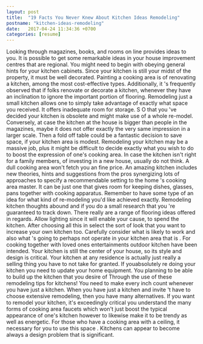 ```yaml
---
layout: post
title:  "19 Facts You Never Knew About Kitchen Ideas Remodeling"
postname: "kitchen-ideas-remodeling"
date:   2017-04-24 11:34:36 +0700
categories: [resume]
---
```

Looking through magazines, books, and rooms on line provides ideas to you. It is possible to get some remarkable ideas in your house improvement centres that are regional. You might need to begin with obeying general hints for your kitchen cabinets. Since your kitchen is still your midst of the property, it must be well decorated. Painting a cooking area is of renovating a kitchen, among the most cost-effective types. Additionally, it 's frequently observed that if folks renovate or decorate a kitchen, whenever they have an inclination to ignore the important portion of flooring. Remodeling just a small kitchen allows one to simply take advantage of exactly what space you received. It offers inadequate room for storage. S O that you 've decided your kitchen is obsolete and might make use of a whole re-model. Conversely, at case the kitchen at the house is bigger than people in the magazines, maybe it does not offer exactly the very same impression in a larger scale. Then a fold off table could be a fantastic decision to save space, if your kitchen area is modest. Remodeling your kitchen may be a massive job, plus it might be difficult to decide exactly what you wish to do to boost the expression of one's cooking area. In case the kitchen isn't right for a family members, of investing in a new house, usually do not think. A dull cooking area won't fetch you an fine price. An amazing kitchen includes new theories, hints and suggestions from the pros synergizing lots of approaches to specify a recommendable setting to the home 's cooking area master. It can be just one that gives room for keeping dishes, glasses, pans together with cooking apparatus. Remember to have some type of an idea for what kind of re-modeling you'd like achieved exactly. Remodeling kitchen thoughts abound and if you do a small research that you 're guaranteed to track down. There really are a range of flooring ideas offered in regards. Allow lighting since it will enable your cause, to spend the kitchen. After choosing all this in select the sort of look that you want to increase your own kitchen too. Carefully consider what is likely to work and also what 's going to perhaps not operate in your kitchen area that is . For cooking together with loved ones entertainments outdoor kitchen have been intended. Your kitchen is still the center of your house, so its style and design is critical. Your kitchen at any residence is actually just really a selling thing you have to not take for granted. If youabsolutely re doing your kitchen you need to update your home equipment. You planning to be able to build up the kitchen that you desire of Through the use of these remodeling tips for kitchens! You need to make every inch count whenever you have just a kitchen. When you have just a kitchen and invite 't have to choose extensive remodeling, then you have many alternatives. If you want to remodel your kitchen, it's exceedingly critical you understand the many forms of cooking area faucets which won't just boost the typical appearance of one's kitchen however to likewise make it to be trendy as well as energetic. For those who have a cooking area with a ceiling, it necessary for you to use this space . Kitchens can appear to become always a design problem that is significant.
